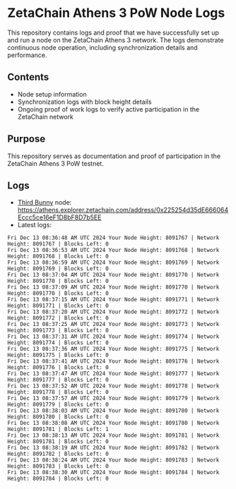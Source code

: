 # ZetaChain Athens 3 PoW Node Logs
This repository contains logs and proof that we have successfully set up and run a node on the ZetaChain Athens 3 network. The logs demonstrate continuous node operation, including synchronization details and performance.

## Contents
- Node setup information
- Synchronization logs with block height details
- Ongoing proof of work logs to verify active participation in the ZetaChain network

## Purpose
This repository serves as documentation and proof of participation in the ZetaChain Athens 3 PoW testnet.

## Logs

- [Third Bunny](https://thirdbunny.xyz/) node: https://athens.explorer.zetachain.com/address/0x225254d35dE666064Eccc5ce16eF1D8bF8D7b5EE
- Latest logs:
```
Fri Dec 13 08:36:48 AM UTC 2024 Your Node Height: 8091767 | Network Height: 8091767 | Blocks Left: 0
Fri Dec 13 08:36:53 AM UTC 2024 Your Node Height: 8091768 | Network Height: 8091768 | Blocks Left: 0
Fri Dec 13 08:36:59 AM UTC 2024 Your Node Height: 8091769 | Network Height: 8091769 | Blocks Left: 0
Fri Dec 13 08:37:04 AM UTC 2024 Your Node Height: 8091770 | Network Height: 8091770 | Blocks Left: 0
Fri Dec 13 08:37:09 AM UTC 2024 Your Node Height: 8091770 | Network Height: 8091770 | Blocks Left: 0
Fri Dec 13 08:37:15 AM UTC 2024 Your Node Height: 8091771 | Network Height: 8091771 | Blocks Left: 0
Fri Dec 13 08:37:20 AM UTC 2024 Your Node Height: 8091772 | Network Height: 8091772 | Blocks Left: 0
Fri Dec 13 08:37:25 AM UTC 2024 Your Node Height: 8091773 | Network Height: 8091773 | Blocks Left: 0
Fri Dec 13 08:37:31 AM UTC 2024 Your Node Height: 8091774 | Network Height: 8091774 | Blocks Left: 0
Fri Dec 13 08:37:36 AM UTC 2024 Your Node Height: 8091775 | Network Height: 8091775 | Blocks Left: 0
Fri Dec 13 08:37:41 AM UTC 2024 Your Node Height: 8091776 | Network Height: 8091776 | Blocks Left: 0
Fri Dec 13 08:37:47 AM UTC 2024 Your Node Height: 8091777 | Network Height: 8091777 | Blocks Left: 0
Fri Dec 13 08:37:52 AM UTC 2024 Your Node Height: 8091778 | Network Height: 8091778 | Blocks Left: 0
Fri Dec 13 08:37:57 AM UTC 2024 Your Node Height: 8091779 | Network Height: 8091779 | Blocks Left: 0
Fri Dec 13 08:38:03 AM UTC 2024 Your Node Height: 8091780 | Network Height: 8091780 | Blocks Left: 0
Fri Dec 13 08:38:08 AM UTC 2024 Your Node Height: 8091780 | Network Height: 8091781 | Blocks Left: 1
Fri Dec 13 08:38:13 AM UTC 2024 Your Node Height: 8091781 | Network Height: 8091781 | Blocks Left: 0
Fri Dec 13 08:38:19 AM UTC 2024 Your Node Height: 8091782 | Network Height: 8091782 | Blocks Left: 0
Fri Dec 13 08:38:24 AM UTC 2024 Your Node Height: 8091783 | Network Height: 8091783 | Blocks Left: 0
Fri Dec 13 08:38:30 AM UTC 2024 Your Node Height: 8091784 | Network Height: 8091784 | Blocks Left: 0
```

